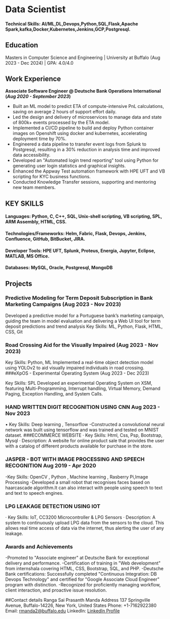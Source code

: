 # Data Scientist

#### Technical Skills: AI/ML,DL,Devops,Python,SQL,Flask,Apache Spark,kafka,Docker,Kubernetes,Jenkins,GCP,Postgresql.

## Education
Masters in Computer Science and Engineering | University at Buffalo (Aug 2023 - Dec 2024)		| GPA: 4.0/4.0		       		

## Work Experience
**Associate Software Engineer @ Deutsche Bank Operations International (_Aug 2020 - September 2023_)**
- Built an ML model to predict ETA of compute-intensive PnL calculations, saving on average 2 hours of support effort daily.
- Led the design and delivery of microservices to manage data and state of 800k+ events processed by the ETA model.
- Implemented a CI/CD pipeline to build and deploy Python container images on Openshift using docker and kubernetes, accelerating deployment time by 70%.
- Engineered a data pipeline to transfer event logs from Splunk to Postgresql, resulting in a 30% reduction in analysis time and improved data accessibility.
- Developed an "Automated login trend reporting" tool using Python for generating user login statistics and graphical insights.
- Enhanced the Appway Test automation framework with HPE UFT and VB scripting for KYC business functions.
- Conducted Knowledge Transfer sessions, supporting and mentoring new team members.
## KEY SKILLS
#### Languages: Python, C, C++, SQL, Unix-shell scripting, VB scripting, SPL, ARM Assembly, HTML, CSS.
#### Technologies/Frameworks: Helm, Fabric, Flask, Devops, Jenkins, Confluence, GitHub, BitBucket, JIRA.
#### Developer Tools: HPE UFT, Splunk, Proteus, Energia, Jupyter, Eclipse, MATLAB, MS Office.
#### Databases: MySQL, Oracle, Postgresql, MongoDB
## Projects
### Predictive Modeling for Term Deposit Subscription in Bank Marketing Campaigns (Aug 2023 - Nov 2023)

Developed a predictive model for a Portuguese bank’s marketing campaign, guiding the team in model evaluation and delivering a Web UI tool for term deposit predictions and trend analysis
Key Skills: ML, Python, Flask, HTML, CSS, Git
### Road Crossing Aid for the Visually Impaired (Aug 2023 - Nov 2023)
Key Skills: Python, ML
Implemented a real-time object detection model using YOLOv2 to aid visually impaired individuals in road crossing.
###eXpOS - Experimental Operating System (Aug 2023 - Dec 2023)

Key Skills: SPL
Developed an experimental Operating System on XSM, featuring Multi-Programming, Interrupt handling, Virtual Memory, Demand Paging, Exception Handling, and System Calls.

### HAND WRITTEN DIGIT RECOGNITION USING CNN Aug 2023 - Nov 2023
• Key Skills: Deep learning , Tensorflow
-Constructed a convolutional neural network was built using tensorflow and was trained and tested
on MNIST dataset.
###ECOMMERCE WEBSITE
· Key Skills: Html, Css, Psp, Bootstrap, Mysql
· Description: A website for online product sale that provides the user with a catalog of different products available for purchase in the store.


### JASPER - BOT WITH IMAGE PROCESSING AND SPEECH RECOGNITION Aug 2019 - Apr 2020
-Key Skills: OpenCV , Python , Machine learning , Rasberry Pi,Image Processing
-Developed a small robot that recognises faces based on haarcascade algorithm.It can also interact
with people using speech to text and text to speech engines.

### LPG LEAKAGE DETECTION USING IOT
· Key Skills: IoT, CC3200 Microcontroller &amp; LPG Sensors
· Description: A system to continuously upload LPG data from the sensors to the cloud. This allows real time access of data via the internet, thus alerting the user of any leakage.
### Awards and Achievements
-Promoted to "Associate engineer" at Deutsche Bank for exceptional delivery and performance.
-Certification of training in "Web development" from internshala covering HTML, CSS, Bootstrap, SQL, and PHP.
-Deutsche Bank certifications: Successfully completed "Continuous Integration: DB Devops Technology" and certified for "Google Associate Cloud Engineer" program with distinction.
-Recognized for proficiently managing workflow, client interaction, and proactive issue resolution.

##Contact details
Ranga Sai Prasanth Manda 
Address 137 Springville Avenue, Buffalo-14226, New York, United States
Phone: +1-7162922380 
Email: rmanda2@buffalo.edu 
LinkedIn: [LinkedIn Profile](https://www.linkedin.com/in/prasanth-manda-440479152/)
